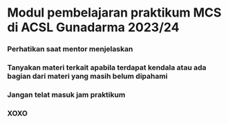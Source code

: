 # Modul pembelajaran praktikum MCS di ACSL Gunadarma 2023/24
### Perhatikan saat mentor menjelaskan
### Tanyakan materi terkait apabila terdapat kendala atau ada bagian dari materi yang masih belum dipahami
### Jangan telat masuk jam praktikum
### XOXO
